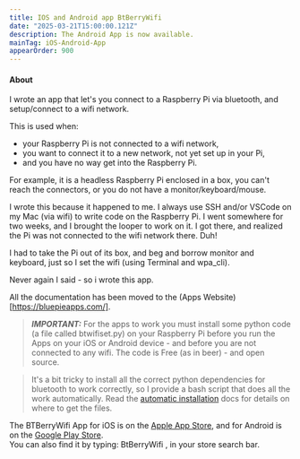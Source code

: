 ```yaml
---
title: IOS and Android app BtBerryWifi
date: "2025-03-21T15:00:00.121Z"
description: The Android App is now available.
mainTag: iOS-Android-App
appearOrder: 900
---
```


#### About  

I wrote an app that let's you connect to a Raspberry Pi via bluetooth, and setup/connect to a wifi network.

This is used when:
- your Raspberry Pi is not connected to a wifi network,
- you want to connect it to a new network, not yet set up in your Pi,
- and you have no way get into the Raspberry Pi.  

For example, 
it is a headless Raspberry Pi enclosed in a box, you can't reach the connectors, or you do not have a monitor/keyboard/mouse.

I wrote this because it happened to me. I always use SSH and/or VSCode on my Mac (via wifi) to write code on the Raspberry Pi. 
I went somewhere for two weeks, and I brought the looper to work on it.  I got there, 
and realized the Pi was not connected to the wifi network there. Duh!  

I had to take the Pi out of its box, 
and beg and borrow monitor and keyboard, just so I set the wifi (using Terminal and wpa_cli).  

Never again I said - so i wrote this app.

All the documentation has been moved to the (Apps Website)[https://bluepieapps.com/].

>***IMPORTANT:*** For the apps to work you must install some python code (a file called btwifiset.py) on your Raspberry Pi before you run the Apps on your iOS or Android device - and before you are not connected to any wifi. The code is Free (as in beer) - and open source.

> It's a bit tricky to install all the correct python dependencies for bluetooth to work correctly, so I provide a bash script that does all the work automatically.  Read the [automatic installation](https://bluepieapps.com/Set-wifi-via-bluetooth/Installation-RaspberryPi-automatic/#sectionTop) docs for details on where to get the files.

The BTBerryWifi App for iOS is on the  <a href="https://apps.apple.com/us/app/btberrywifi/id1596978011" target="_blank">Apple App Store</a>, and for Android is on the   <a href="https://play.google.com/store/apps/details?id=com.bluepieapps.btberrywifi" target="_blank">Google Play Store</a>.<br>
You can also find it by typing: BtBerryWifi , in your store search bar.




